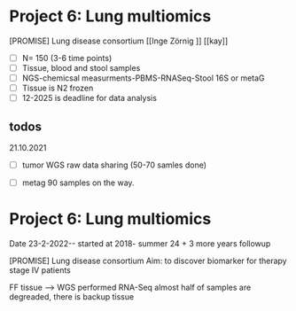 # Project 6: Lung multiomics 

 [PROMISE] Lung disease consortium
[[Inge Zörnig ]] [[kay]]
- [ ] N= 150 (3-6 time points)
- [ ] Tissue, blood and stool samples
- [ ] NGS-chemicsal measurments-PBMS-RNASeq-Stool 16S or metaG
- [ ] Tissue is N2 frozen
- [ ] 12-2025 is deadline for data analysis

## todos
21.10.2021
- [ ] tumor WGS raw data sharing (50-70 samles done)
- [ ] metag 90 samples on the way.


# Project 6: Lung multiomics 
Date 23-2-2022-- started at 2018- summer 24 + 3 more years followup

 [PROMISE] Lung disease consortium
Aim: to discover biomarker for therapy
stage IV patients 

FF tissue --> WGS performed
RNA-Seq almost half of samples are degreaded, there is backup tissue